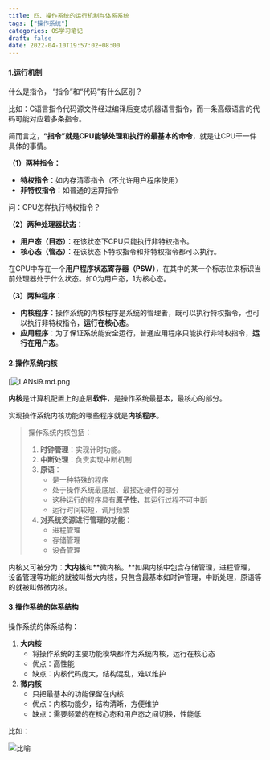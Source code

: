 ```yaml
---
title: 四、操作系统的运行机制与体系系统
tags: ["操作系统"]
categories: OS学习笔记
draft: false
date: 2022-04-10T19:57:02+08:00
---
```




#### 1.运行机制

什么是指令， “指令”和“代码”有什么区别？

比如：C语言指令代码源文件经过编译后变成机器语言指令，而一条高级语言的代码可能对应着多条指令。

简而言之，**“指令”就是CPU能够处理和执行的最基本的命令**，就是让CPU干一件具体的事情。

**（1）两种指令：**

- **特权指令**：如内存清零指令（不允许用户程序使用）
- **非特权指令**：如普通的运算指令

问：CPU怎样执行特权指令？

**（2）两种处理器状态：**

- **用户态（目态）**：在该状态下CPU只能执行非特权指令。
- **核心态（管态）**：在该状态下特权指令和非特权指令都可以执行。

在CPU中存在一个**用户程序状态寄存器（PSW）**，在其中的某一个标志位来标识当前处理器处于什么状态。如0为用户态，1为核心态。

**（3）两种程序：**

- **内核程序**：操作系统的内核程序是系统的管理者，既可以执行特权指令，也可以执行非特权指令，**运行在核心态**。
- **应用程序**：为了保证系统能安全运行，普通应用程序只能执行非特权指令，**运行在用户态**。

#### 2.操作系统内核

[![LANsi9.md.png](https://s1.ax1x.com/2022/04/10/LANsi9.md.png)

**内核**是计算机配置上的底层**软件**，是操作系统最基本，最核心的部分。

实现操作系统内核功能的哪些程序就是**内核程序**。

> 操作系统内核包括：
>
> 1. **时钟管理**：实现计时功能。
> 2. **中断处理**：负责实现中断机制
> 3. **原语**：
>    - 是一种特殊的程序
>    - 处于操作系统最底层、最接近硬件的部分
>    - 这种运行的程序具有**原子性**，其运行过程不可中断
>    - 运行时间较短，调用频繁
> 4. **对系统资源进行管理的功能**：
>    - 进程管理
>    - 存储管理
>    - 设备管理

内核又可被分为：**大内核**和**微内核。**如果内核中包含存储管理，进程管理，设备管理等功能的就被叫做大内核，只包含最基本如时钟管理，中断处理，原语等的就被叫做微内核。

#### 3.操作系统的体系结构

操作系统的体系结构：

1. **大内核**
   - 将操作系统的主要功能模块都作为系统内核，运行在核心态
   - 优点：高性能
   - 缺点：内核代码庞大，结构混乱，难以维护
2. **微内核**
   - 只把最基本的功能保留在内核
   - 优点：内核功能少，结构清晰，方便维护
   - 缺点：需要频繁的在核心态和用户态之间切换，性能低

比如：

![比喻](https://s1.ax1x.com/2022/04/10/LAU2fs.png)
